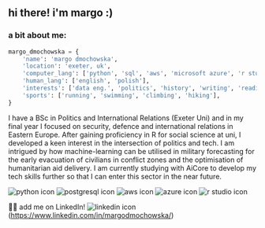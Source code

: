 ## hi there! i'm margo :)
### a bit about me:

```python
margo_dmochowska = {
    'name': 'margo dmochowska',
    'location': 'exeter, uk',
    'computer_lang': ['python', 'sql', 'aws', 'microsoft azure', 'r studio' ],
    'human_lang': ['english', 'polish'],
    'interests': ['data eng.', 'politics', 'history', 'writing', 'reading', 'travelling', 'music'],
    'sports': ['running', 'swimming', 'climbing', 'hiking'],
}
```

I have a BSc in Politics and International Relations (Exeter Uni) and in my final year I focused on security, defence and international relations in Eastern Europe. After gaining proficiency in R for social science at uni, I developed a keen interest in the intersection of politics and tech. I am intrigued by how machine-learning can be utilised in military forecasting for the early evacuation of civilians in conflict zones and the optimisation of humanitarian aid delivery. I am currently studying with AiCore to develop my tech skills further so that I can enter this sector in the near future.

![python icon](https://img.shields.io/badge/python-3670A0?style=for-the-badge&logo=python&logoColor=ffdd54) ![postgresql icon](https://img.shields.io/badge/PostgreSQL-316192?style=for-the-badge&logo=postgresql&logoColor=white) ![aws icon](https://img.shields.io/badge/AWS-%23FF9900.svg?style=for-the-badge&logo=amazon-aws&logoColor=white) ![azure icon](https://img.shields.io/badge/azure-%230072C6.svg?style=for-the-badge&logo=microsoftazure&logoColor=white) ![r studio icon](https://img.shields.io/badge/RStudio-75AADB?style=for-the-badge&logo=RStudio&logoColor=white)

👋🏼 add me on LinkedIn!
![linkedin icon](https://img.shields.io/badge/LinkedIn-0077B5?style=for-the-badge&logo=linkedin&logoColor=white)(https://www.linkedin.com/in/margodmochowska/)
